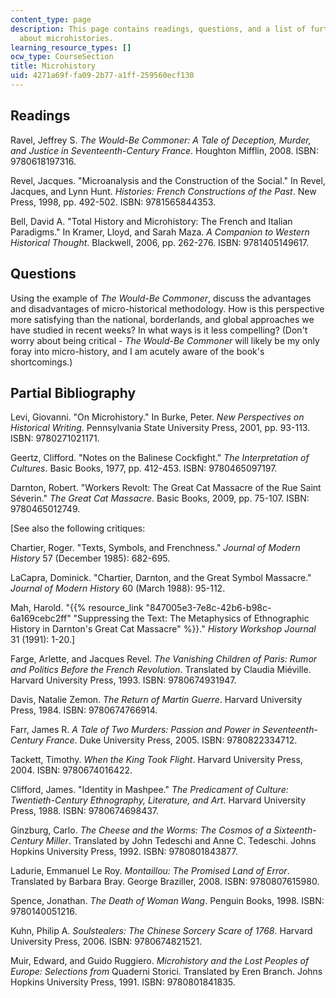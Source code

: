 ```yaml
---
content_type: page
description: This page contains readings, questions, and a list of further readings
  about microhistories.
learning_resource_types: []
ocw_type: CourseSection
title: Microhistory
uid: 4271a69f-fa09-2b77-a1ff-259560ecf130
---
```


Readings
--------

Ravel, Jeffrey S. _The Would-Be Commoner: A Tale of Deception, Murder, and Justice in Seventeenth-Century France_. Houghton Mifflin, 2008. ISBN: 9780618197316.

Revel, Jacques. "Microanalysis and the Construction of the Social." In Revel, Jacques, and Lynn Hunt. _Histories: French Constructions of the Past_. New Press, 1998, pp. 492-502. ISBN: 9781565844353.

Bell, David A. "Total History and Microhistory: The French and Italian Paradigms." In Kramer, Lloyd, and Sarah Maza. _A Companion to Western Historical Thought_. Blackwell, 2006, pp. 262-276. ISBN: 9781405149617.

Questions
---------

Using the example of _The Would-Be Commoner_, discuss the advantages and disadvantages of micro-historical methodology. How is this perspective more satisfying than the national, borderlands, and global approaches we have studied in recent weeks? In what ways is it less compelling? (Don't worry about being critical - _The Would-Be Commoner_ will likely be my only foray into micro-history, and I am acutely aware of the book's shortcomings.)

Partial Bibliography
--------------------

Levi, Giovanni. "On Microhistory." In Burke, Peter. _New Perspectives on Historical Writing_. Pennsylvania State University Press, 2001, pp. 93-113. ISBN: 9780271021171.

Geertz, Clifford. "Notes on the Balinese Cockfight." _The Interpretation of Cultures_. Basic Books, 1977, pp. 412-453. ISBN: 9780465097197.

Darnton, Robert. "Workers Revolt: The Great Cat Massacre of the Rue Saint Séverin." _The Great Cat Massacre_. Basic Books, 2009, pp. 75-107. ISBN: 9780465012749.

\[See also the following critiques:

Chartier, Roger. "Texts, Symbols, and Frenchness." _Journal of Modern History_ 57 (December 1985): 682-695.

LaCapra, Dominick. "Chartier, Darnton, and the Great Symbol Massacre." _Journal of Modern History_ 60 (March 1988): 95-112.

Mah, Harold. "{{% resource_link "847005e3-7e8c-42b6-b98c-6a169cebc2ff" "Suppressing the Text: The Metaphysics of Ethnographic History in Darnton's Great Cat Massacre" %}}." _History Workshop Journal_ 31 (1991): 1-20.\]

Farge, Arlette, and Jacques Revel. _The Vanishing Children of Paris: Rumor and Politics Before the French Revolution_. Translated by Claudia Miéville. Harvard University Press, 1993. ISBN: 9780674931947.

Davis, Natalie Zemon. _The Return of Martin Guerre_. Harvard University Press, 1984. ISBN: 9780674766914.

Farr, James R. _A Tale of Two Murders: Passion and Power in Seventeenth-Century France_. Duke University Press, 2005. ISBN: 9780822334712.

Tackett, Timothy. _When the King Took Flight_. Harvard University Press, 2004. ISBN: 9780674016422.

Clifford, James. "Identity in Mashpee." _The Predicament of Culture: Twentieth-Century Ethnography, Literature, and Art_. Harvard University Press, 1988. ISBN: 9780674698437.

Ginzburg, Carlo. _The Cheese and the Worms: The Cosmos of a Sixteenth-Century Miller_. Translated by John Tedeschi and Anne C. Tedeschi. Johns Hopkins University Press, 1992. ISBN: 9780801843877.

Ladurie, Emmanuel Le Roy. _Montaillou: The Promised Land of Error_. Translated by Barbara Bray. George Braziller, 2008. ISBN: 9780807615980.

Spence, Jonathan. _The Death of Woman Wang_. Penguin Books, 1998. ISBN: 9780140051216.

Kuhn, Philip A. _Soulstealers: The Chinese Sorcery Scare of 1768_. Harvard University Press, 2006. ISBN: 9780674821521.

Muir, Edward, and Guido Ruggiero. _Microhistory and the Lost Peoples of Europe: Selections from_ Quaderni Storici. Translated by Eren Branch. Johns Hopkins University Press, 1991. ISBN: 9780801841835.
